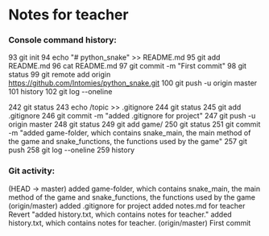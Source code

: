 # Notes for teacher

### Console command history:

93  git init
94  echo "# python_snake" >> README.md
95  git add README.md
96  cat README.md
97  git commit -m "First commit"
98  git status
99  git remote add origin https://github.com/Intomies/python_snake.git
100  git push -u origin master
101  history
102  git log --oneline

242  git status
243  echo /topic >> .gitignore
244  git status
245  git add .gitignore
246  git commit -m "added .gitignore for project"
247  git push -u origin master
248  git status
249  git add game/
250  git status
251  git commit -m "added game-folder, which contains snake_main, the main method of the game and snake_functions, the functions used by the game"
257  git push
258  git log --oneline
259  history



### Git activity:

(HEAD -> master) added game-folder, which contains snake_main, the main method of the game and snake_functions, the functions used by the game
(origin/master) added .gitignore for project
added notes.md for teacher
Revert "added history.txt, which contains notes for teacher."
added history.txt, which contains notes for teacher.
(origin/master) First commit

